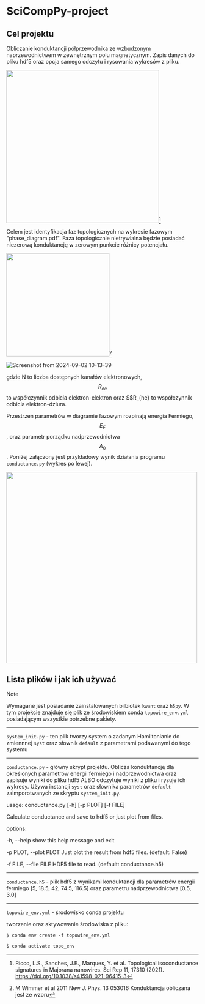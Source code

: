 # SciCompPy-project

## Cel projektu
Obliczanie konduktancji półprzewodnika ze wzbudzonym naprzewodnictwem w zewnętrznym polu magnetycznym. Zapis danych do pliku hdf5 oraz opcja samego odczytu i rysowania wykresów z pliku. 

<img src="https://github.com/user-attachments/assets/9385b1fd-b725-4230-a4d3-c59e726f4dbf" width="400">[^1]

[^1]: Ricco, L.S., Sanches, J.E., Marques, Y. et al. Topological isoconductance signatures in Majorana nanowires. Sci Rep 11, 17310 (2021). https://doi.org/10.1038/s41598-021-96415-3

Celem jest identyfikacja faz topologicznych na wykresie fazowym "phase_diagram.pdf". Faza topologicznie nietrywialna będzie posiadać niezerową konduktancję w zerowym punkcie różnicy potencjału.

<img src="https://github.com/user-attachments/assets/fda7bad9-653f-4369-b97d-5b7751b6641b" width="270">[^2]

[^2]: M Wimmer et al 2011 New J. Phys. 13 053016
Konduktancja obliczana jest ze wzoru

![Screenshot from 2024-09-02 10-13-39](https://github.com/user-attachments/assets/c68d2ee0-9b24-4288-8f51-12923a97519b)

gdzie N to liczba dostępnych kanałów elektronowych, $$R_{ee}$$ to współczynnik odbicia elektron-elektron oraz $$R_{he} to współczynnik odbicia elektron-dziura.

Przestrzeń parametrów w diagramie fazowym rozpinają energia Fermiego, $$E_F$$, oraz parametr porządku nadprzewodnictwa $$\Delta_0$$. Poniżej 
załączony jest przykładowy wynik działania programu `conductance.py` (wykres po lewej).

<img src="https://github.com/user-attachments/assets/7c605683-eb35-4d0c-9689-c5c99cc84d2e" width="500">

## Lista plików i jak ich używać
> [!NOTE]
> Wymagane jest posiadanie zainstalowanych bilbiotek `kwant` oraz `h5py`. W tym projekcie znajduje się plik ze środowiskiem conda `topowire_env.yml` posiadającym wszystkie potrzebne pakiety.

___

`system_init.py` - ten plik tworzy system o zadanym Hamiltonianie do zmiennnej `syst` oraz słownik `default` z parametrami podawanymi do tego systemu 

___

`conductance.py` - główny skrypt projektu. Oblicza konduktancję dla określonych parametrów energii fermiego i nadprzewodnictwa oraz zapisuje wyniki do pliku hdf5 ALBO odczytuje wyniki z pliku i rysuje ich wykresy. Używa instancji `syst` oraz słownika parametrów `default` zaimporotwanych ze skryptu `system_init.py`.

usage: conductance.py [-h] [-p PLOT] [-f FILE]


Calculate conductance and save to hdf5 or just plot from files.


options:

  -h, --help            show this help message and exit
  
  -p PLOT, --plot PLOT  Just plot the result from hdf5 files. (default: False)
  
  -f FILE, --file FILE  HDF5 file to read. (default: conductance.h5)
 
___
 
`conductance.h5` - plik hdf5 z wynikami konduktancji dla parametrów energii fermiego [5, 18.5, 42, 74.5, 116.5] oraz parametru nadprzewodnictwa [0.5, 3.0]

___

`topowire_env.yml` - środowisko conda projektu

tworzenie oraz aktywowanie środowiska z pliku: 
 
 `$ conda env create -f topowire_env.yml`
 
  `$ conda activate topo_env`
